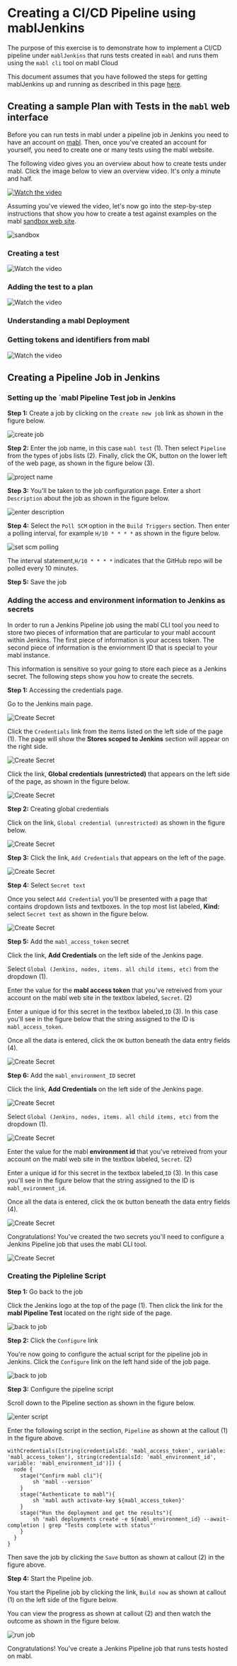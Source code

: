 # Creating a CI/CD Pipeline using mablJenkins

The purpose of this exercise is to demonstrate how to implement a CI/CD
pipeline under `mablJenkins` that runs tests created in `mabl` and runs them using the `mabl cli` tool on mabl Cloud

This document assumes that you have followed the steps for getting mablJenkins up and running as
described in this page [here](README.md).

## Creating a sample Plan with Tests in the `mabl` web interface
Before you can run tests in mabl under a pipeline job in Jenkins you need to have an account on [mabl](https://www.mabl.com). Then, once you've created an account for yourself, you need to create one or many tests using the mabl website.

The following video gives you an overview about how to create tests under mabl. Click the image below to view an overview video. It's only a minute and half.

[![Watch the video](images/yt/easy-setup.png)](https://www.youtube.com/watch?v=pbM8nXYEclM)

Assuming you've viewed the video, let's now go into the step-by-step instructions that show you how to create a test against examples on the mabl [sandbox web site](https://sandbox.mabl.com/).

![sandbox](images/sandbox.png)

### Creating a test

![Watch the video](images/yt/holder-creating-ui-test-trainer.jpg)


### Adding the test to a plan

![Watch the video](images/yt/holder-adding-a-test-to-a-plan.jpg)

### Understanding a mabl Deployment

### Getting tokens and identifiers from mabl

![Watch the video](images/yt/holder-getting-tokens-and-identifiers.jpg)

## Creating a Pipeline Job in Jenkins


### Setting up the `mabl Pipeline Test job in Jenkins

**Step 1:** Create a job by clicking on the `create new job` link as shown in the figure below.

![create job](images/create-job.png)

**Step 2:** Enter the job name, in this case `mabl test` (1). Then select `Pipeline` from the types of jobs lists (2). Finally, click the OK, button on the lower left of the web page, as shown in the figure below (3).

![project name](images/enter-project.png)

**Step 3:** You'll be taken to the job configuration page. Enter a short `Description` about the job as 
shown in the figure below.

![enter description](images/jenkins-description.png)

**Step 4:** Select the `Poll SCM` option in the `Build Triggers` section. Then enter a polling
 interval, for example `H/10 * * * *` as shown in the figure below.

![set scm polling](images/set-polling.png)

The interval statement,`H/10 * * * *` indicates that the GitHub repo will be polled every 10 minutes.

**Step 5:** Save the job

### Adding the access and environment information to Jenkins as secrets

In order to run a Jenkins Pipeline job using the mabl CLI tool you need to store two pieces of information that are particular to your mabl account within Jenkins. The first piece of information is your access token. The second piece of information is the enviornment ID that is special to your mabl instance.

This information is sensitive so your going to store each piece as a Jenkins secret. The following steps show you how to create the secrets.

**Step 1:** Accessing the credentials page.

Go to the Jenkins main page.

![Create Secret](images/create-secret-01.png)

Click the `Credentials` link from the items listed on the left side of the page (1). The page will show the **Stores scoped to Jenkins** section will appear on the right side.

![Create Secret](images/create-secret-02.png)

Click the link, **Global credentials (unrestricted)** that appears on the left side of the page, as shown in the figure below.

![Create Secret](images/create-secret-03.png)

**Step 2:** Creating global credentials

Click on the link, `Global credential (unrestricted)` as shown in the figure below.

![Create Secret](images/create-secret-04.png)

**Step 3:** Click the link, `Add Credentials` that appears on the left of the page.

![Create Secret](images/create-secret-05.png)

**Step 4:** Select `Secret text`

Once you select `Add Credential` you'll be presented with a page that contains dropdown lists and textboxes. In the top most list labeled, **Kind:** select `Secret text` as shown in the figure below.

![Create Secret](images/create-secret-06.png)

**Step 5:** Add the `mabl_access_token` secret

Click the link, **Add Credentials** on the left side of the Jenkins page.

Select `Global (Jenkins, nodes, items. all child items, etc)` from the dropdown (1).

Enter the value for the **mabl access token** that you've retreived from your account on the mabl web site in the textbox labeled, `Secret`. (2)

Enter a unique id for this secret in the textbox labeled,`ID` (3). In this case you'll see in the figure below that the string assigned to the ID is `mabl_access_token`.

Once all the data is entered, click the `OK` button beneath the data entry fields (4).

![Create Secret](images/create-secret-07.png)

**Step 6:** Add the `mabl_environment_ID` secret

Click the link, **Add Credentials** on the left side of the Jenkins page.

![Create Secret](images/create-secret-08.png)

Select `Global (Jenkins, nodes, items. all child items, etc)` from the dropdown (1).

![Create Secret](images/create-secret-09.png)

Enter the value for the mabl **environment id** that you've retreived from your account on the mabl web site in the textbox labeled, `Secret`. (2)

Enter a unique id for this secret in the textbox labeled,`ID` (3). In this case you'll see in the figure below that the string assigned to the ID is `mabl_evironment_id`.

Once all the data is entered, click the `OK` button beneath the data entry fields (4).

![Create Secret](images/create-secret-10.png)

Congratulations! You've created the two secrets you'll need to configure a Jenkins Pipeline job that uses the mabl CLI tool.

![Create Secret](images/create-secret-11.png)


### Creating the Pipleline Script

**Step 1:** Go back to the job

Click the Jenkins logo at the top of the page (1). Then click the link for the **mabl Pipeline Test** located on the right side of the page.

![back to job](images/access-project.png)

**Step 2:** Click the `Configure` link

You're now going to configure the actual script for the pipeline job in Jenkins. Click the `Configure` link on the left hand side of the job page.

![back to job](images/access-configure-proj.png)

**Step 3:** Configure the pipeline script

Scroll down to the Pipeline section as shown in the figure below.

![enter script](images/jenkins-script.jpg)

Enter the following script in the section, `Pipeline` as shown at the callout (1) in the figure above.

```
withCredentials([string(credentialsId: 'mabl_access_token', variable: 'mabl_access_token'), string(credentialsId: 'mabl_environment_id', variable: 'mabl_environment_id')]) {
  node {
    stage("Confirm mabl cli"){
        sh 'mabl --version'
    }
    stage("Authenticate to mabl"){
        sh 'mabl auth activate-key ${mabl_access_token}'
    }
    stage("Run the deployment and get the results"){
        sh 'mabl deployments create -e ${mabl_environment_id} --await-completion | grep "Tests complete with status"'
    }
  }
}
```


Then save the job by clicking the `Save` button as shown at callout (2) in the figure above.

**Step 4:**  Start the Pipeline job.

You start the Pipeline job by clicking the link, `Build now` as shown at callout (1) on the left side of the figure below.
 
You can view the progress as shown at callout (2) and then watch the outcome as shown in the figure below.

![run job](images/build-project.png)


Congratulations! You've create a Jenkins Pipeline job that runs tests hosted on mabl.